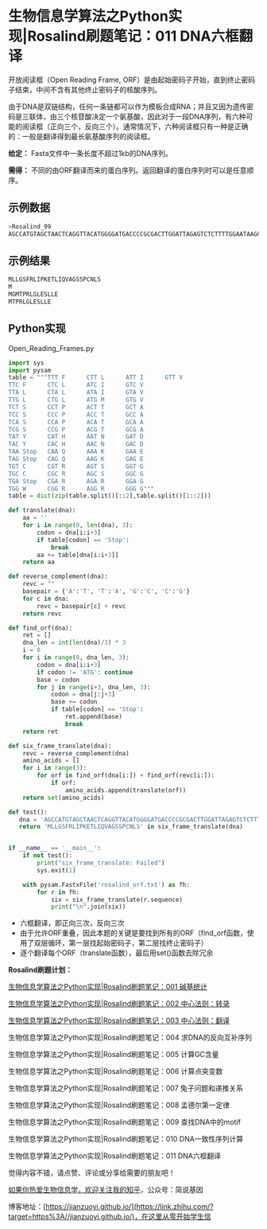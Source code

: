 # 生物信息学算法之Python实现|Rosalind刷题笔记：011 DNA六框翻译

开放阅读框（Open Reading Frame, ORF）是由起始密码子开始，直到终止密码子结束，中间不含有其他终止密码子的核酸序列。

由于DNA是双链结构，任何一条链都可以作为模板合成RNA；并且又因为遗传密码是三联体，由三个核苷酸决定一个氨基酸，因此对于一段DNA序列，有六种可能的阅读框（正向三个，反向三个）。通常情况下，六种阅读框只有一种是正确的：一般是翻译得到最长氨基酸序列的阅读框。

**给定：** Fasta文件中一条长度不超过1kb的DNA序列。

**需得：** 不同的由ORF翻译而来的蛋白序列。返回翻译的蛋白序列时可以是任意顺序。

## 示例数据

```bash
>Rosalind_99
AGCCATGTAGCTAACTCAGGTTACATGGGGATGACCCCGCGACTTGGATTAGAGTCTCTTTTGGAATAAGCCTGAATGATCCGAGTAGCATCTCAG
```

## 示例结果

```bash
MLLGSFRLIPKETLIQVAGSSPCNLS
M
MGMTPRLGLESLLE
MTPRLGLESLLE
```

## Python实现

Open_Reading_Frames.py

```python
import sys
import pysam
table = """TTT F      CTT L      ATT I      GTT V
TTC F      CTC L      ATC I      GTC V
TTA L      CTA L      ATA I      GTA V
TTG L      CTG L      ATG M      GTG V
TCT S      CCT P      ACT T      GCT A
TCC S      CCC P      ACC T      GCC A
TCA S      CCA P      ACA T      GCA A
TCG S      CCG P      ACG T      GCG A
TAT Y      CAT H      AAT N      GAT D
TAC Y      CAC H      AAC N      GAC D
TAA Stop   CAA Q      AAA K      GAA E
TAG Stop   CAG Q      AAG K      GAG E
TGT C      CGT R      AGT S      GGT G
TGC C      CGC R      AGC S      GGC G
TGA Stop   CGA R      AGA R      GGA G
TGG W      CGG R      AGG R      GGG G"""
table = dict(zip(table.split()[::2],table.split()[1::2]))

def translate(dna):
    aa = ''
    for i in range(0, len(dna), 3):
        codon = dna[i:i+3]
        if table[codon] == 'Stop':
            break
        aa += table[dna[i:i+3]]
    return aa

def reverse_complement(dna):
    revc = ""
    basepair = {'A':'T', 'T':'A', 'G':'C', 'C':'G'}
    for c in dna:
        revc = basepair[c] + revc
    return revc

def find_orf(dna):
    ret = []
    dna_len = int(len(dna)/3) * 3
    i = 0
    for i in range(0, dna_len, 3):
        codon = dna[i:i+3]
        if codon != 'ATG': continue
        base = codon
        for j in range(i+3, dna_len, 3):
            codon = dna[j:j+3]
            base += codon
            if table[codon] == 'Stop':
                ret.append(base)
                break
    return ret

def six_frame_translate(dna):
    revc = reverse_complement(dna)
    amino_acids = []
    for i in range(3):
        for orf in find_orf(dna[i:]) + find_orf(revc[i:]):
            if orf:
                amino_acids.append(translate(orf))
    return set(amino_acids)

def test():
   dna = 'AGCCATGTAGCTAACTCAGGTTACATGGGGATGACCCCGCGACTTGGATTAGAGTCTCTTTTGGAATAAGCCTGAATGATCCGAGTAGCATCTCAG'
   return 'MLLGSFRLIPKETLIQVAGSSPCNLS' in six_frame_translate(dna)


if __name__ == '__main__':
    if not test():
        print("six_frame_translate: Failed")
        sys.exit(1)

    with pysam.FastxFile('rosalind_orf.txt') as fh:
        for r in fh:
            six = six_frame_translate(r.sequence)
            print("\n".join(six))
```

* 六框翻译，即正向三次，反向三次
* 由于允许ORF重叠，因此本题的关键是要找到所有的ORF（find_orf函数，使用了双层循环，第一层找起始密码子，第二层找终止密码子）
* 逐个翻译每个ORF（translate函数），最后用set()函数去除冗余

**Rosalind刷题计划：**

[生物信息学算法之Python实现|Rosalind刷题笔记：001 碱基统计](https://zhuanlan.zhihu.com/p/330815955)

[生物信息学算法之Python实现|Rosalind刷题笔记：002 中心法则：转录](https://zhuanlan.zhihu.com/p/331607752)

[生物信息学算法之Python实现|Rosalind刷题笔记：003 中心法则：翻译](https://zhuanlan.zhihu.com/p/332215875)

生物信息学算法之Python实现|Rosalind刷题笔记：004 求DNA的反向互补序列

生物信息学算法之Python实现|Rosalind刷题笔记：005 计算GC含量

生物信息学算法之Python实现|Rosalind刷题笔记：006 计算点突变数

生物信息学算法之Python实现|Rosalind刷题笔记：007 兔子问题和递推关系

生物信息学算法之Python实现|Rosalind刷题笔记：008 孟德尔第一定律

生物信息学算法之Python实现|Rosalind刷题笔记：009 查找DNA中的motif

生物信息学算法之Python实现|Rosalind刷题笔记：010 DNA一致性序列计算

生物信息学算法之Python实现|Rosalind刷题笔记：011 DNA六框翻译



觉得内容不错，请点赞、评论或分享给需要的朋友吧！

[如果你热爱生物信息学，欢迎关注我的知乎](https://www.zhihu.com/people/jianzuoyi)，公众号：简说基因

博客地址：[https://jianzuoyi.github.io/](https://link.zhihu.com/?target=https%3A//jianzuoyi.github.io/)，在这里从零开始学生信

